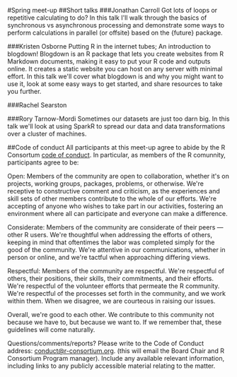 #Spring meet-up
##Short talks
###Jonathan Carroll
Got lots of loops or repetitive calculating to do? In this talk I'll walk through the basics of synchronous vs asynchronous processing and demonstrate some ways to perform calculations in parallel (or offsite) based on the {future} package.

###Kristen Osborne
Putting R in the internet tubes; An introduction to blogdown! Blogdown is an R package that lets you create websites from R Markdown documents, making it easy to put your R code and outputs online. It creates a static website you can host on any server with minimal effort. In this talk we'll cover what blogdown is and why you might want to use it, look at some easy ways to get started, and share resources to take you further. 

###Rachel Searston


###Rory Tarnow-Mordi
Sometimes our datasets are just too darn big. In this talk we'll look at using SparkR to spread our data and data transformations over a cluster of machines.

##Code of conduct
All participants at this meet-up agree to abide by the R Consortum [code of conduct](https://wiki.r-consortium.org/view/R_Consortium_and_the_R_Community_Code_of_Conduct). In particular, as members of the R comunnity, participants agree to be:

Open: Members of the community are open to collaboration, whether it's on projects, working groups, packages, problems, or otherwise. We're receptive to constructive comment and criticism, as the experiences and skill sets of other members contribute to the whole of our efforts. We're accepting of anyone who wishes to take part in our activities, fostering an environment where all can participate and everyone can make a difference.

Considerate: Members of the community are considerate of their peers — other R users. We're thoughtful when addressing the efforts of others, keeping in mind that oftentimes the labor was completed simply for the good of the community. We're attentive in our communications, whether in person or online, and we're tactful when approaching differing views.

Respectful: Members of the community are respectful. We're respectful of others, their positions, their skills, their commitments, and their efforts. We're respectful of the volunteer efforts that permeate the R community. We're respectful of the processes set forth in the community, and we work within them. When we disagree, we are courteous in raising our issues.

Overall, we're good to each other. We contribute to this community not because we have to, but because we want to. If we remember that, these guidelines will come naturally.

Questions/comments/reports? Please write to the Code of Conduct address: conduct@r-consortium.org. (this will email the Board Chair and R Consortium Program manager). Include any available relevant information, including links to any publicly accessible material relating to the matter.
